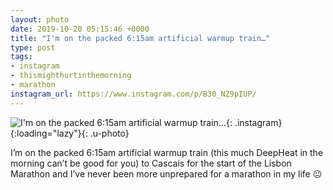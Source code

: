 ```yaml
---
layout: photo
date: 2019-10-20 05:15:46 +0000
title: "I'm on the packed 6:15am artificial warmup train…"
type: post
tags:
- instagram
- thismighthurtinthemorning
- marathon
instagram_url: https://www.instagram.com/p/B30_NZ9pIUP/
---
```


![I'm on the packed 6:15am artificial warmup train…](https://gonefora.run/img/B30_NZ9pIUP.jpg){: .instagram}{:loading="lazy"}{: .u-photo}

I’m on the packed 6:15am artificial warmup train (this much DeepHeat in the morning can’t be good for you) to Cascais for the start of the Lisbon Marathon and I’ve never been more unprepared for a marathon in my life 😐
